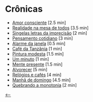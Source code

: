 # Crônicas

- [Amor consciente](./amor-consciente.html) <span class="word-count">[2.5 min]</span>
- [Realidade na mesa de todos](./realidade-na-mesa-de-todos.html) <span class="word-count">[3.5 min]</span>
- [Singelas letras da imprecisão](./singelas-letras-da-imprecisao.html) <span class="word-count">[2 min]</span>
- [Pensamento cotidiano](./pensamento-cotidiano.html) <span class="word-count">[3 min]</span>
- [Alarme da janela](./alarme-da-janela.html) <span class="word-count">[0.5 min]</span>
- [Café da Tanzânia](./cafe-da-tanzania.html) <span class="word-count">[1 min]</span>
- [Pintura modesta](./pintura-modesta.html) <span class="word-count">[1.5 min]</span>
- [Um minuto](./um-minuto.html) <span class="word-count">[1 min]</span>
- [Mente presente](./mente-presente.html) <span class="word-count">[1.5 min]</span>
- [Alvorecer](./alvorecer.html) <span class="word-count">[5 min]</span>
- [Relógios e cafés](./relogios-e-cafes.html) <span class="word-count">[4 min]</span>
- [Manhã de domingo](./manha-de-domingo.html) <span class="word-count">[4.5 min]</span>
- [Quebrando a monotonia](./quebrando-a-monotonia.html) <span class="word-count">[2 min]</span>

[<--](../)